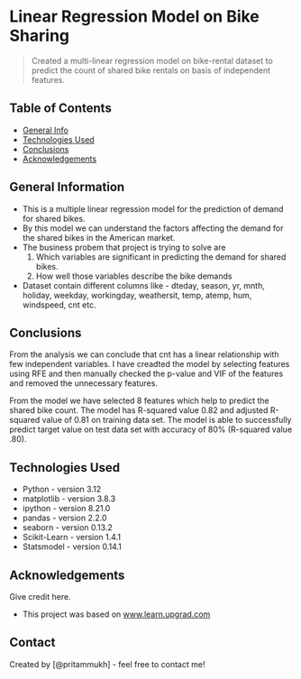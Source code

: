 # Linear Regression Model on Bike Sharing
> Created a multi-linear regression model on bike-rental dataset to predict the count of shared bike rentals on basis of independent features.


## Table of Contents
* [General Info](#general-information)
* [Technologies Used](#technologies-used)
* [Conclusions](#conclusions)
* [Acknowledgements](#acknowledgements)


## General Information
- This is a multiple linear regression model for the prediction of demand for shared bikes.
- By this model we can understand the factors affecting the demand for the shared bikes in the American market.
- The business probem that project is trying to solve are
    1. Which variables are significant in predicting the demand for shared bikes.
    2. How well those variables describe the bike demands
- Dataset contain different columns like - 
    dteday, season, yr, mnth, holiday, weekday, workingday, weathersit, temp, atemp, hum, windspeed, cnt etc.


## Conclusions

From the analysis we can conclude that cnt has a linear relationship with few independent variables. I have creadted the model by selecting features using RFE and then manually checked the p-value and VIF of the features and removed the unnecessary features.

From the model we have selected 8 features which help to predict the shared bike count. The model has R-squared value 0.82 and adjusted R-squared value of 0.81 on training data set.
The model is able to successfully predict target value on test data set with accuracy of 80% (R-squared value .80).



## Technologies Used

- Python - version 3.12
- matplotlib - version 3.8.3
- ipython - version 8.21.0
- pandas - version 2.2.0
- seaborn - version 0.13.2
- Scikit-Learn - version 1.4.1
- Statsmodel - version 0.14.1


## Acknowledgements
Give credit here.
- This project was based on www.learn.upgrad.com


## Contact
Created by [@pritammukh] - feel free to contact me!

